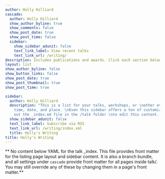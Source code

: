 ```yaml
---
author: Holly Hilliard
cascade:
  author: Holly Hilliard
  show_author_byline: true
  show_comments: false
  show_post_date: true
  show_post_time: false
  sidebar:
    show_sidebar_adunit: false
    text_link_label: View recent talks
    text_link_url: /writing/
description: Includes publications and awards. Click each section below for more information.
layout: list
show_author_byline: false
show_button_links: false
show_post_date: true
show_post_thumbnail: true
show_post_time: true

sidebar:
  author: Holly Hilliard
  description: "This is a list for your talks, workshops, or \nother events with a
    time, date, and place. \nEven this sidebar offers a ton of customizations.\n\nCheck
    out the _index.md file in the /talk folder \nto edit this content. \n"
  show_sidebar_adunit: false
  text_link_label: Subscribe via RSS
  text_link_url: /writing/index.xml
  title: Holly's Writing
title: Holly's Writing
---
```


** No content below YAML for the talk _index. This file provides front matter for the listing page layout and sidebar content. It is also a branch bundle, and all settings under `cascade` provide front matter for all pages inside talk/. You may still override any of these by changing them in a page's front matter.**
